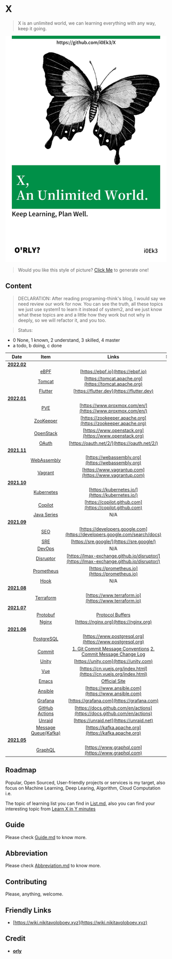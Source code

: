 # X

> X is an unlimited world, we can learning everything with any way, keep it going.

![cover](https://github.com/i0Ek3/X/blob/main/media/cover.jpg)

> Would you like this style of picture? [Click Me](https://orly.nanmu.me) to generate one!

## Content

> DECLARATION: After reading programing-think's blog, I would say we need review our work for now. You can see the truth, all these topics we just use system1 to learn it instead of system2, and we just know what these topics are and a little how they work but not why in deeply, so we will refactor it, and you too. 

> Status: 

- 0 None, 1 known, 2 understand, 3 skilled, 4 master
- a todo, b doing, c done

|                            Date                             |                             Item                             |                            Links                             | Status |
| :---------------------------------------------------------: | :----------------------------------------------------------: | :----------------------------------------------------------: | :----: |
| **[2022.02](https://github.com/i0Ek3/X/tree/main/2022/02)** |                                                              |                                                              |        |
|                                                             |  [eBPF](https://github.com/i0Ek3/X/tree/main/2022/03/eBPF)   |              [https://ebpf.io](https://ebpf.io)              |        |
|                                                             | [Tomcat](https://github.com/i0Ek3/X/tree/main/2022/02/Tomcat) |    [https://tomcat.apache.org](https://tomcat.apache.org)    |   1b   |
|                                                             | [Flutter](https://github.com/i0Ek3/X/tree/main/2022/02/Flutter) |          [https://flutter.dev](https://flutter.dev)          |   1b   |
| **[2022.01](https://github.com/i0Ek3/X/tree/main/2022/01)** |                                                              |                                                              |        |
|                                                             |   [PVE](https://github.com/i0Ek3/X/tree/main/2022/01/PVE)    |  [https://www.proxmox.com/en/](https://www.proxmox.com/en/)  |   1b   |
|                                                             | [ZooKeeper](https://github.com/i0Ek3/X/tree/main/2022/01/ZooKeeper) | [https://zookeeper.apache.org](https://zookeeper.apache.org) |   1b   |
|                                                             | [OpenStack](https://github.com/i0Ek3/X/tree/main/2022/01/OpenStack) |    [https://www.openstack.org](https://www.openstack.org)    |   1b   |
|                                                             | [OAuth](https://github.com/i0Ek3/X/tree/main/2022/01/OAuth)  |         [https://oauth.net/2/](https://oauth.net/2/)         |   1b   |
| **[2021.11](https://github.com/i0Ek3/X/tree/main/2021/11)** |                                                              |                                                              |        |
|                                                             | [WebAssembly](https://github.com/i0Ek3/X/tree/main/2021/11/WebAssembly) |      [https://webassembly.org](https://webassembly.org)      |   1b   |
|                                                             | [Vagrant](https://github.com/i0Ek3/X/tree/main/2021/11/Vagrant) |    [https://www.vagrantup.com](https://www.vagrantup.com)    |   1b   |
| **[2021.10](https://github.com/i0Ek3/X/tree/main/2021/10)** |                                                              |                                                              |        |
|                                                             | [Kubernetes](https://github.com/i0Ek3/X/tree/main/2021/10/Kubernetes) |       [https://kubernetes.io/](https://kubernetes.io/)       |   1b   |
|                                                             | [Copilot](https://github.com/i0Ek3/X/tree/main/2021/10/Copilot) |   [https://copilot.github.com](https://copilot.github.com)   |  none  |
|                                                             | [Java Series](https://github.com/i0Ek3/X/tree/main/2021/10/Java) |                             N/A                              |   1b   |
| **[2021.09](https://github.com/i0Ek3/X/tree/main/2021/09)** |                                                              |                                                              |        |
|                                                             |   [SEO](https://github.com/i0Ek3/X/tree/main/2021/09/SEO)    | [https://developers.google.com](https://developers.google.com/search/docs) |   1b   |
|                                                             |   [SRE](https://github.com/i0Ek3/X/tree/main/2021/09/SRE)    |          [https://sre.google/](https://sre.google/)          |   1b   |
|                                                             | [DevOps](https://github.com/i0Ek3/X/tree/main/2021/09/DevOps) |                             N/A                              |   1b   |
|                                                             | [Disruptor](https://github.com/i0Ek3/X/tree/main/2021/09/Disruptor) | [https://lmax-exchange.github.io/disruptor/](https://lmax-exchange.github.io/disruptor/) |   1b   |
|                                                             | [Prometheus](https://github.com/i0Ek3/X/tree/main/2021/09/Prometheus) |        [https://prometheus.io](https://prometheus.io)        |   1b   |
|                                                             |  [Hook](https://github.com/i0Ek3/X/tree/main/2021/09/Hook)   |                             N/A                              |   1b   |
| **[2021.08](https://github.com/i0Ek3/X/tree/main/2021/08)** |                                                              |                                                              |        |
|                                                             | [Terraform](https://github.com/i0Ek3/X/tree/main/2021/08/Terraform) |     [https://www.terraform.io](https://www.terraform.io)     |   1b   |
| **[2021.07](https://github.com/i0Ek3/X/tree/main/2021/07)** |                                                              |                                                              |        |
|                                                             | [Protobuf](https://github.com/i0Ek3/X/tree/main/2021/07/Protobuf) | [Protocol Buffers](https://developers.google.com/protocol-buffers/) |   1b   |
|                                                             | [Nginx](https://github.com/i0Ek3/X/tree/main/2021/07/Nginx)  |            [https://nginx.org](https://nginx.org)            |   1b   |
| **[2021.06](https://github.com/i0Ek3/X/tree/main/2021/06)** |                                                              |                                                              |        |
|                                                             | [PostgreSQL](https://github.com/i0Ek3/X/tree/main/2021/06/PostgreSQL) |   [https://www.postgresql.org](https://www.postgresql.org)   |   2b   |
|                                                             | [Commit](https://github.com/i0Ek3/X/tree/main/2021/06/Commit) | [1. Git Commit Message Conventions](https://docs.google.com/document/d/1QrDFcIiPjSLDn3EL15IJygNPiHORgU1_OOAqWjiDU5Y/edit#heading=h.greljkmo14y0) [2. Commit Message Change Log](http://www.ruanyifeng.com/blog/2016/01/commit_message_change_log.html) |   3c   |
|                                                             | [Unity](https://github.com/i0Ek3/X/tree/main/2021/06/Unity)  |            [https://unity.com](https://unity.com)            |   1a   |
|                                                             |   [Vue](https://github.com/i0Ek3/X/tree/main/2021/06/Vue)    | [https://cn.vuejs.org/index.html](https://cn.vuejs.org/index.html) |   1b   |
|                                                             | [Emacs](https://github.com/i0Ek3/X/tree/main/2021/06/Emacs)  | [Official Site](https://www.gnu.org/savannah-checkouts/gnu/emacs/emacs.html) |   1b   |
|                                                             | [Ansible](https://github.com/i0Ek3/X/tree/main/2021/06/Ansible) |      [https://www.ansible.com](https://www.ansible.com)      |   1b   |
|                                                             | [Grafana](https://github.com/i0Ek3/X/tree/main/2021/06/Grafana) |          [https://grafana.com](https://grafana.com)          |   1b   |
|                                                             | [GitHub Actions](https://github.com/i0Ek3/X/tree/main/2021/06/Actions) | [https://docs.github.com/en/actions](https://docs.github.com/en/actions) |   2b   |
|                                                             | [Unraid](https://github.com/i0Ek3/X/tree/main/2021/06/Unraid) |           [https://unraid.net](https://unraid.net)           |   0a   |
|                                                             | [Message Queue(Kafka)](https://github.com/i0Ek3/X/tree/main/2021/06/MQ) |     [https://kafka.apache.org](https://kafka.apache.org)     |   2b   |
| **[2021.05](https://github.com/i0Ek3/X/tree/main/2021/05)** |                                                              |                                                              |        |
|                                                             | [GraphQL](https://github.com/i0Ek3/X/tree/main/2021/05/GraphQL) |      [https://www.graphql.com](https://www.graphql.com)      |   1b   |

## Roadmap

Popular, Open Sourced, User-friendly projects or services is my target, also focus on Machine Learning, Deep Learing, Algorithm, Cloud Computation i.e.

The topic of learning list you can find in [List.md](https://github.com/i0Ek3/X/blob/main/List.md), also you can find your interesting topic from [Learn X in Y minutes](https://learnxinyminutes.com)

## Guide

Please check [Guide.md](https://github.com/i0Ek3/X/blob/main/Guide.md) to know more.

## Abbreviation

Please check [Abbreviation.md](https://github.com/i0Ek3/X/blob/main/Abbreviation.md) to know more.

## Contributing

Please, anything, welcome.

## Friendly Links

- [https://wiki.nikitavoloboev.xyz](https://wiki.nikitavoloboev.xyz)

## Credit

- **[orly](https://github.com/nanmu42/orly)**
